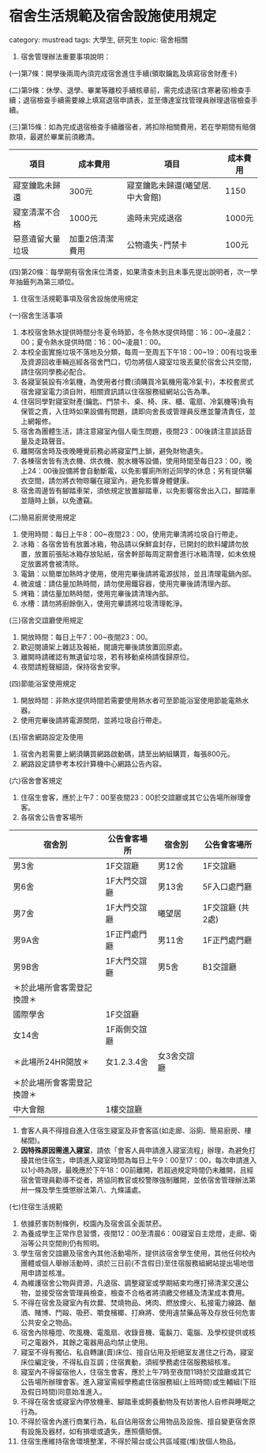 # 宿舍生活規範及宿舍設施使用規定

category: mustread
tags: 大學生, 研究生
topic: 宿舍相關

1. 宿舍管理辦法重要事項說明：

(一)第7條：開學後兩周內須完成宿舍進住手續(領取鑰匙及填寫宿舍財產卡)

(二)第9條：休學、退學、畢業等離校手續核章前，需完成退宿(含寒暑宿)檢查手續；退宿檢查手續需要線上填寫退宿申請表，並至傳達室找管理員辦理退宿檢查手續。

(三)第15條：如為完成退宿檢查手續離宿者，將扣除相關費用，若在學期間有賠償款項，最遲於畢業前須繳清。

| 項目 | 成本費用 | 項目 | 成本費用 |
| --- | --- | --- | --- |
| 寢室鑰匙未歸還 | 300元 | 寢室鑰匙未歸還(曦望居.中大會館) | 1150 |
| 寢室清潔不合格 | 1000元 | 逾時未完成退宿 | 1000元 |
| 惡意遺留大量垃圾 | 加重2倍清潔費用 | 公物遺失-門禁卡 | 100元 |

(四)第20條：每學期有宿舍床位清查，如果清查未到且未事先提出說明者，次一學年抽籤列為第三順位。

1. 住宿生活規範事項及宿舍設施使用規定

(一)宿舍生活事項

1. 本校宿舍熱水提供時間分冬夏令時節，冬令熱水提供時間：16：00~凌晨2：00；夏令熱水提供時間：16：00~凌晨1：00。
2. 本校全面實施垃圾不落地及分類，每周一至周五下午18：00~19：00有垃圾車及資源回收車輛巡經各宿舍門口，切勿將個人寢室垃圾丟棄於宿舍公共空間，請住宿同學務必配合。
3. 各寢室裝設有冷氣機，為使用者付費(須購買冷氣機用電冷氣卡)，本校套房式宿舍寢室電力須自附，相關資訊請以住宿服務組網站公告為準。
4. 住宿同學對寢室財產(鑰匙、門禁卡、桌、椅、床、櫃、電扇、冷氣機等)負有保管之責，入住時如果設備有問題，請即向舍長或管理員反應並釐清責任，並上網報修。
5. 宿舍為團體生活，請注意寢室內個人衛生問題，夜間23：00後請注意談話音量及走路聲音。
6. 離開宿舍時及夜晚睡覺前務必將寢室門上鎖，避免財物遺失。
7. 各棟宿舍皆有洗衣機、烘衣機、脫水機等設備，使用時間至每日23：00，晚上24：00後設備將會自動斷電，以免影響廁所附近同學的休息；另有提供曬衣空間，請勿將衣物晾曬在寢室內，避免影響身體健康。
8. 宿舍周邊皆有腳踏車架，須依規定放置腳踏車，以免影響宿舍出入口，腳踏車並隨時上鎖，以免遭竊。

(二)簡易廚房使用規定

1. 使用時間：每日上午8：00~夜間23：00，使用完畢清將垃圾自行帶走。
2. 冰箱：各宿舍皆有放置冰箱，物品請以保鮮盒封存，已開封的飲料罐請勿放置，放置前張貼冰箱存放貼紙，宿舍幹部每周定期會進行冰箱清理，如未依規定放置將會被清除。
3. 電鍋：以簡單加熱時才使用，使用完畢後請將電源拔除，並且清理電鍋內部。
4. 微波爐：請估量加熱時間，請勿使用鐵容器，使用完畢後請清理內部。
5. 烤箱：請估量加熱時間，使用完畢後請清理內部。
6. 水槽：請勿將廚餘倒入，使用完畢請將垃圾清理乾淨。

(三)宿舍交誼廳使用規定

1. 開放時間：每日上午7：00~夜間23：00。
2. 歡迎閱讀架上雜誌及報紙，閱讀完畢後請放置回原處。
3. 離開時請確認有無遺留垃圾，若有移動桌椅請復歸原位。
4. 夜間請輕聲細語，保持宿舍安寧。

(四)節能浴室使用規定

1. 開放時間：非熱水提供時間若需要使用熱水者可至節能浴室使用節能電熱水器。
2. 使用完畢後請將電源關閉，並將垃圾自行帶走。

(五)宿舍網路設定及使用

1. 宿舍內若需要上網須購買網路啟動碼，請至出納組購買，每張800元。
2. 網路設定請參考本校計算機中心網路公告內容。

(六)宿舍會客規定

1. 住宿生會客，應於上午7：00至夜間23：00於交誼廳或其它公告場所辦理會客。
2. 各宿舍公告會客場所

| 宿舍別 | 公告會客場所 | 宿舍別 | 公告會客場所 |
| --- | --- | --- | --- |
| 男3舍 | 1F交誼廳 | 男12舍 | 1F交誼廳 |
| 男6舍 | 1F大門交誼廳 | 男13舍 | 5F入口處門廳 |
| 男7舍 | 1F大門交誼廳 | 曦望居 | 1F交誼廳 (共2處) |
| 男9A舍 | 1F正門處門廳 | 男11舍 | 1F正門處門廳 |
| 男9B舍 | 1F大門交誼廳 | 男5舍 | B1交誼廳
＊於此場所會客需登記換證＊ |
| 國際學舍 | 1F交誼廳 |  |  |
| 女14舍 | 1F兩側交誼廳
＊此場所24HR開放＊ | 女1.2.3.4舍 | 女3舍交誼廳
＊於此場所會客需登記換證＊ |
| 中大會館 | 1樓交誼廳 |  |  |
1. 會客人員不得擅自進入住宿生寢室及非會客區(如走廊、浴廁、簡易廚房、樓梯間)。
2. **因特殊原因需進入寢室**，請依「會客人員申請進入寢室流程」辦理，為避免打擾其他住宿生，申請進入寢室時間為每日上午9：00至17：00，每次申請進入以1小時為限，最晚應於下午18：00前離開，若超過規定時間仍未離開，且經宿舍管理員勸導不從者，將協同教官或校警隊強制離開，並依宿舍管理辦法第卅一條及學生獎懲辦法第八、九條議處。

(七)住宿生活規範

1. 依據菸害防制條例，校園內及宿舍區全面禁菸。
2. 為養成學生正常作息習慣，夜間12：00至清晨6：00寢室自主熄燈，走廊、衛浴等公共空間則仍有照明。
3. 學生宿舍交誼廳及宿舍內其他活動場所，提供該宿舍學生使用，其他任何校內團體或個人舉辦活動時，須於三日前(不含假日)至住宿服務組網站提出場地借用申請並核准。
4. 為維護宿舍公物與資源，凡退宿、調整寢室或學期結束均應打掃清潔交還公物，並接受宿舍管理員檢查，檢查不合格者將須繳交修繕及清潔成本費用。
5. 不得在宿舍及寢室內有炊爨、焚燒物品、烤肉、燃放煙火、私接電力線路、酗酒、賭博、鬥毆、吸菸、嚼食檳榔、打麻將、使用違禁藥品等及存放任何危害公共安全之物品。
6. 宿舍內除檯燈、吹風機、電風扇、收錄音機、電鬍刀、電腦、及學校提供或核可之電器外，其餘之電器用品均禁止使用。
7. 寢室不得有獨佔、私自轉讓(賣)床位、擅自佔用及拒絕室友進住之行為，寢室床位編定後，不得私自互調；住宿異動，須經學務處住宿服務組核准。
8. 寢室內不得留宿他人，住宿生會客，應於上午7時至夜間11時於交誼廳或其它公告場所辦理會客。進入寢室需經學務處住宿服務組(上班時間)或生輔組(下班及假日時間)同意始准進入。
9. 不得在宿舍或寢室內停放機車、腳踏車或飼養動物及有妨害他人自修與睡眠之行為。
10. 不得於宿舍內進行商業行為，私自佔用宿舍公用物品及設施、擅自變更宿舍原有設施及器材，如有損壞或遺失，應照價賠償。
11. 住宿生應維持宿舍環境整潔，不得於陽台或公共區域擺(堆)放個人物品。